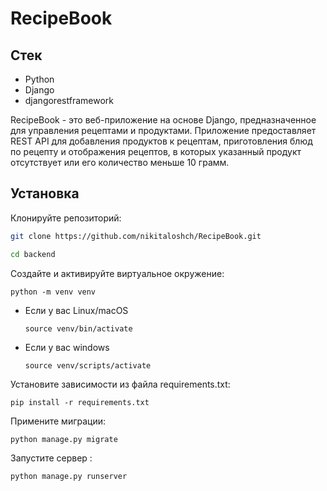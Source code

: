 # RecipeBook

## Стек
- Python
- Django
- djangorestframework

RecipeBook - это веб-приложение на основе Django, предназначенное для управления рецептами и продуктами. Приложение предоставляет REST API для добавления продуктов к рецептам, приготовления блюд по рецепту и отображения рецептов, в которых указанный продукт отсутствует или его количество меньше 10 грамм.

## Установка

Клонируйте репозиторий:

   ```bash
   git clone https://github.com/nikitaloshch/RecipeBook.git

cd backend

```
Cоздайте и активируйте виртуальное окружение:
```
python -m venv venv
```

* Если у вас Linux/macOS

    ```
    source venv/bin/activate
    ```

* Если у вас windows
    ```
    source venv/scripts/activate
    ```

Установите зависимости из файла requirements.txt:

```
pip install -r requirements.txt
```

Примените миграции:

```
python manage.py migrate
```

Запустите сервер :

```
python manage.py runserver
```
